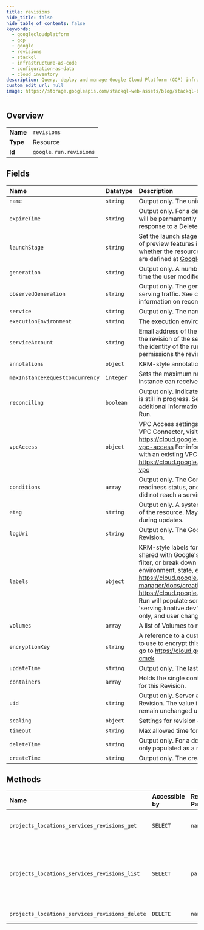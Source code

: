 ```yaml
---
title: revisions
hide_title: false
hide_table_of_contents: false
keywords:
  - googlecloudplatform
  - gcp
  - google
  - revisions
  - stackql
  - infrastructure-as-code
  - configuration-as-data
  - cloud inventory
description: Query, deploy and manage Google Cloud Platform (GCP) infrastructure and resources using SQL
custom_edit_url: null
image: https://storage.googleapis.com/stackql-web-assets/blog/stackql-blog-post-featured-image.png
---
```

  
    

## Overview
<table><tbody>
<tr><td><b>Name</b></td><td><code>revisions</code></td></tr>
<tr><td><b>Type</b></td><td>Resource</td></tr>
<tr><td><b>Id</b></td><td><code>google.run.revisions</code></td></tr>
</tbody></table>

## Fields
| Name | Datatype | Description |
|:-----|:---------|:------------|
| `name` | `string` | Output only. The unique name of this Revision. |
| `expireTime` | `string` | Output only. For a deleted resource, the time after which it will be permamently deleted. It is only populated as a response to a Delete request. |
| `launchStage` | `string` | Set the launch stage to a preview stage on write to allow use of preview features in that stage. On read, describes whether the resource uses preview features. Launch Stages are defined at [Google Cloud Platform Launch Stages](https://cloud.google.com/terms/launch-stages). |
| `generation` | `string` | Output only. A number that monotonically increases every time the user modifies the desired state. |
| `observedGeneration` | `string` | Output only. The generation of this Revision currently serving traffic. See comments in `reconciling` for additional information on reconciliation process in Cloud Run. |
| `service` | `string` | Output only. The name of the parent service. |
| `executionEnvironment` | `string` | The execution environment being used to host this Revision. |
| `serviceAccount` | `string` | Email address of the IAM service account associated with the revision of the service. The service account represents the identity of the running revision, and determines what permissions the revision has. |
| `annotations` | `object` | KRM-style annotations for the resource. |
| `maxInstanceRequestConcurrency` | `integer` | Sets the maximum number of requests that each serving instance can receive. |
| `reconciling` | `boolean` | Output only. Indicates whether the resource's reconciliation is still in progress. See comments in `Service.reconciling` for additional information on reconciliation process in Cloud Run. |
| `vpcAccess` | `object` | VPC Access settings. For more information on creating a VPC Connector, visit https://cloud.google.com/vpc/docs/configure-serverless-vpc-access For information on how to configure Cloud Run with an existing VPC Connector, visit https://cloud.google.com/run/docs/configuring/connecting-vpc |
| `conditions` | `array` | Output only. The Condition of this Revision, containing its readiness status, and detailed error information in case it did not reach a serving state. |
| `etag` | `string` | Output only. A system-generated fingerprint for this version of the resource. May be used to detect modification conflict during updates. |
| `logUri` | `string` | Output only. The Google Console URI to obtain logs for the Revision. |
| `labels` | `object` | KRM-style labels for the resource. User-provided labels are shared with Google's billing system, so they can be used to filter, or break down billing charges by team, component, environment, state, etc. For more information, visit https://cloud.google.com/resource-manager/docs/creating-managing-labels or https://cloud.google.com/run/docs/configuring/labels Cloud Run will populate some labels with 'run.googleapis.com' or 'serving.knative.dev' namespaces. Those labels are read-only, and user changes will not be preserved. |
| `volumes` | `array` | A list of Volumes to make available to containers. |
| `encryptionKey` | `string` | A reference to a customer managed encryption key (CMEK) to use to encrypt this container image. For more information, go to https://cloud.google.com/run/docs/securing/using-cmek |
| `updateTime` | `string` | Output only. The last-modified time. |
| `containers` | `array` | Holds the single container that defines the unit of execution for this Revision. |
| `uid` | `string` | Output only. Server assigned unique identifier for the Revision. The value is a UUID4 string and guaranteed to remain unchanged until the resource is deleted. |
| `scaling` | `object` | Settings for revision-level scaling settings. |
| `timeout` | `string` | Max allowed time for an instance to respond to a request. |
| `deleteTime` | `string` | Output only. For a deleted resource, the deletion time. It is only populated as a response to a Delete request. |
| `createTime` | `string` | Output only. The creation time. |
## Methods
| Name | Accessible by | Required Params | Description |
|:-----|:--------------|:----------------|:------------|
| `projects_locations_services_revisions_get` | `SELECT` | `name` | Gets information about a Revision. |
| `projects_locations_services_revisions_list` | `SELECT` | `parent` | List Revisions from a given Service, or from a given location. |
| `projects_locations_services_revisions_delete` | `DELETE` | `name` | Delete a Revision. |
